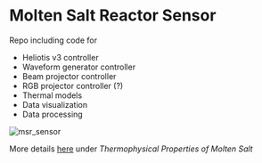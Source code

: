 # Molten Salt Reactor Sensor

Repo including code for
- Heliotis v3 controller
- Waveform generator controller
- Beam projector controller
- RGB projector controller (?)
- Thermal models
- Data visualization
- Data processing

![msr_sensor](https://brightspotcdn.byu.edu/dims4/default/87feabc/2147483647/strip/true/crop/2316x782+0+0/resize/840x284!/quality/90/?url=https%3A%2F%2Fbrigham-young-brightspot.s3.amazonaws.com%2F03%2F1e%2Fc557b020488c92b7dc234972df92%2Framan-1.png)

More details [here](https://temp.byu.edu/content/research-topics) under _Thermophysical Properties of Molten Salt_
